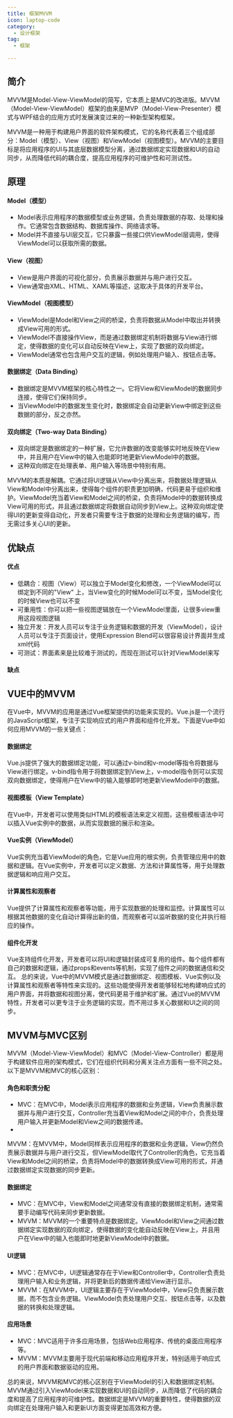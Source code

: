```yaml
---
title: 框架MVVM
icon: laptop-code
category:
  - 设计框架
tag:
  - 框架

---
```


## 简介

MVVM是Model-View-ViewModel的简写，它本质上是MVC的改进版。MVVM（Model-View-ViewModel）框架的由来是MVP（Model-View-Presenter）模式与WPF结合的应用方式时发展演变过来的一种新型架构框架。

MVVM是一种用于构建用户界面的软件架构模式，它的名称代表着三个组成部分：Model（模型）、View（视图）和ViewModel（视图模型）。MVVM的主要目标是将应用程序的UI与其底层数据模型分离，通过数据绑定实现数据和UI的自动同步，从而降低代码的耦合度，提高应用程序的可维护性和可测试性。

## 原理

#### Model（模型）

* Model表示应用程序的数据模型或业务逻辑，负责处理数据的存取、处理和操作。它通常包含数据结构、数据库操作、网络请求等。
* Model并不直接与UI层交互，它只暴露一些接口供ViewModel层调用，使得ViewModel可以获取所需的数据。

#### View（视图）

* View是用户界面的可视化部分，负责展示数据并与用户进行交互。
* View通常由XML、HTML、XAML等描述，这取决于具体的开发平台。

#### ViewModel（视图模型）

* ViewModel是Model和View之间的桥梁，负责将数据从Model中取出并转换成View可用的形式。
* ViewModel不直接操作View，而是通过数据绑定机制将数据与View进行绑定，使得数据的变化可以自动反映在View上，实现了数据的双向绑定。
* ViewModel通常也包含用户交互的逻辑，例如处理用户输入、按钮点击等。

#### 数据绑定（Data Binding）

* 数据绑定是MVVM框架的核心特性之一。它将View和ViewModel的数据同步连接，使得它们保持同步。
* 当ViewModel中的数据发生变化时，数据绑定会自动更新View中绑定到这些数据的部分，反之亦然。

#### 双向绑定（Two-way Data Binding）

* 双向绑定是数据绑定的一种扩展，它允许数据的改变能够实时地反映在View中，并且用户在View中的输入也能即时地更新ViewModel中的数据。
* 这种双向绑定在处理表单、用户输入等场景中特别有用。

MVVM的本质是解耦。它通过将UI逻辑从View中分离出来，将数据处理逻辑从View和Model中分离出来，使得每个组件的职责更加明确，代码更易于组织和维护。ViewModel充当着View和Model之间的桥梁，负责将Model中的数据转换成View可用的形式，并且通过数据绑定将数据自动同步到View上。这种双向绑定使得UI的更新变得自动化，开发者只需要专注于数据的处理和业务逻辑的编写，而无需过多关心UI的更新。

## 优缺点

#### 优点

* 低耦合：视图（View）可以独立于Model变化和修改，一个ViewModel可以绑定到不同的"View"
  上，当View变化的时候Model可以不变，当Model变化的时候View也可以不变
* 可重用性：你可以把一些视图逻辑放在一个ViewModel里面，让很多view重用这段视图逻辑
* 独立开发：开发人员可以专注于业务逻辑和数据的开发（ViewModel），设计人员可以专注于页面设计，使用Expression
  Blend可以很容易设计界面并生成xml代码
* 可测试：界面素来是比较难于测试的，而现在测试可以针对ViewModel来写

#### 缺点

## VUE中的MVVM

在Vue中，MVVM的应用是通过Vue框架提供的功能来实现的。Vue.js是一个流行的JavaScript框架，专注于实现响应式的用户界面和组件化开发。下面是Vue中如何应用MVVM的一些关键点：

#### 数据绑定

Vue.js提供了强大的数据绑定功能，可以通过v-bind和v-model等指令将数据与View进行绑定。v-bind指令用于将数据绑定到View上，v-model指令则可以实现双向数据绑定，使得用户在View中的输入能够即时地更新ViewModel中的数据。

#### 视图模板（View Template）

在Vue中，开发者可以使用类似HTML的模板语法来定义视图，这些模板语法中可以插入Vue实例中的数据，从而实现数据的展示和渲染。

#### Vue实例（ViewModel）

Vue实例充当着ViewModel的角色，它是Vue应用的根实例，负责管理应用中的数据和逻辑。在Vue实例中，开发者可以定义数据、方法和计算属性等，用于处理数据逻辑和响应用户交互。

#### 计算属性和观察者

Vue提供了计算属性和观察者等功能，用于实现数据的处理和监控。计算属性可以根据其他数据的变化自动计算得出新的值，而观察者可以监听数据的变化并执行相应的操作。

#### 组件化开发

Vue支持组件化开发，开发者可以将UI和逻辑封装成可复用的组件。每个组件都有自己的数据和逻辑，通过props和events等机制，实现了组件之间的数据通信和交互。
总的来说，Vue中的MVVM模式是通过数据绑定、视图模板、Vue实例以及计算属性和观察者等特性来实现的。这些功能使得开发者能够轻松地构建响应式的用户界面，并将数据和视图分离，使代码更易于维护和扩展。通过Vue的MVVM特性，开发者可以更专注于业务逻辑的实现，而不用过多关心数据和UI之间的同步。

## MVVM与MVC区别

MVVM（Model-View-ViewModel）和MVC（Model-View-Controller）都是用于构建软件应用的架构模式，它们在组织代码和分离关注点方面有一些不同之处。以下是MVVM和MVC的核心区别：

#### 角色和职责分配

* MVC：在MVC中，Model表示应用程序的数据和业务逻辑，View负责展示数据并与用户进行交互，Controller充当着View和Model之间的中介，负责处理用户输入并更新Model和View之间的数据传递。
*
MVVM：在MVVM中，Model同样表示应用程序的数据和业务逻辑，View仍然负责展示数据并与用户进行交互，但ViewModel取代了Controller的角色，它充当着View和Model之间的桥梁，负责将Model中的数据转换成View可用的形式，并通过数据绑定实现数据的同步更新。

#### 数据绑定

* MVC：在MVC中，View和Model之间通常没有直接的数据绑定机制，通常需要手动编写代码来同步更新数据。
* MVVM：MVVM的一个重要特点是数据绑定。ViewModel和View之间通过数据绑定实现数据的双向绑定，使得数据的变化能自动反映在View上，并且用户在View中的输入也能即时地更新ViewModel中的数据。

#### UI逻辑

* MVC：在MVC中，UI逻辑通常存在于View和Controller中，Controller负责处理用户输入和业务逻辑，并将更新后的数据传递给View进行显示。
* MVVM：在MVVM中，UI逻辑主要存在于ViewModel中，View只负责展示数据，而不包含业务逻辑。ViewModel负责处理用户交互、按钮点击等，以及数据的转换和处理逻辑。

#### 应用场景

* MVC：MVC适用于许多应用场景，包括Web应用程序、传统的桌面应用程序等。
* MVVM：MVVM主要用于现代前端和移动应用程序开发，特别适用于响应式的用户界面和数据驱动的应用。

总的来说，MVVM和MVC的核心区别在于ViewModel的引入和数据绑定机制。MVVM通过引入ViewModel来实现数据和UI的自动同步，从而降低了代码的耦合度和提高了应用程序的可维护性。数据绑定是MVVM的重要特性，使得数据的双向绑定在处理用户输入和更新UI方面变得更加高效和方便。


